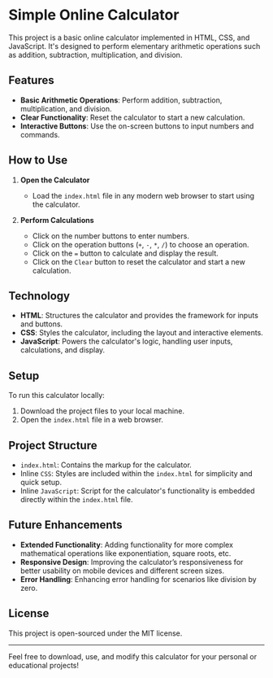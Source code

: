 # Simple Online Calculator

This project is a basic online calculator implemented in HTML, CSS, and JavaScript. It's designed to perform elementary arithmetic operations such as addition, subtraction, multiplication, and division.

## Features

- **Basic Arithmetic Operations**: Perform addition, subtraction, multiplication, and division.
- **Clear Functionality**: Reset the calculator to start a new calculation.
- **Interactive Buttons**: Use the on-screen buttons to input numbers and commands.

## How to Use

1. **Open the Calculator**
   - Load the `index.html` file in any modern web browser to start using the calculator.

2. **Perform Calculations**
   - Click on the number buttons to enter numbers.
   - Click on the operation buttons (`+`, `-`, `*`, `/`) to choose an operation.
   - Click on the `=` button to calculate and display the result.
   - Click on the `Clear` button to reset the calculator and start a new calculation.

## Technology

- **HTML**: Structures the calculator and provides the framework for inputs and buttons.
- **CSS**: Styles the calculator, including the layout and interactive elements.
- **JavaScript**: Powers the calculator's logic, handling user inputs, calculations, and display.

## Setup

To run this calculator locally:
1. Download the project files to your local machine.
2. Open the `index.html` file in a web browser.

## Project Structure

- `index.html`: Contains the markup for the calculator.
- Inline `CSS`: Styles are included within the `index.html` for simplicity and quick setup.
- Inline `JavaScript`: Script for the calculator's functionality is embedded directly within the `index.html` file.

## Future Enhancements

- **Extended Functionality**: Adding functionality for more complex mathematical operations like exponentiation, square roots, etc.
- **Responsive Design**: Improving the calculator’s responsiveness for better usability on mobile devices and different screen sizes.
- **Error Handling**: Enhancing error handling for scenarios like division by zero.

## License

This project is open-sourced under the MIT license.

---

Feel free to download, use, and modify this calculator for your personal or educational projects!
